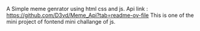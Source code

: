 A Simple meme genrator using html css and js.
Api link : https://github.com/D3vd/Meme_Api?tab=readme-ov-file
This is one of the mini project of  fontend mini challange of js. 
